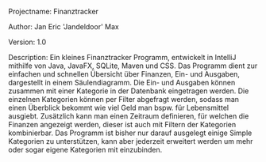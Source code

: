 Projectname: Finanztracker

Author: Jan Eric 'Jandeldoor' Max

Version: 1.0

Description:
Ein kleines Finanztracker Programm, entwickelt in IntelliJ mithilfe von Java, JavaFX, SQLite, Maven und CSS. Das Programm dient zur einfachen und schnellen Übersicht über Finanzen, Ein- und Ausgaben, dargestellt in einem Säulendiagramm.
Die Ein- und Ausgaben können zusammen mit einer Kategorie in der Datenbank eingetragen werden. Die einzelnen Kategorien können per Filter abgefragt werden, sodass man einen Überblick bekommt wie viel Geld man bspw. für Lebensmittel ausgiebt.
Zusätzlich kann man einen Zeitraum definieren, für welchen die Finanzen angezeigt werden, dieser ist auch mit Filtern der Kategorien kombinierbar.
Das Programm ist bisher nur darauf ausgelegt einige Simple Kategorien zu unterstützen, kann aber jederzeit erweitert werden um mehr oder sogar eigene Kategorien mit einzubinden.
